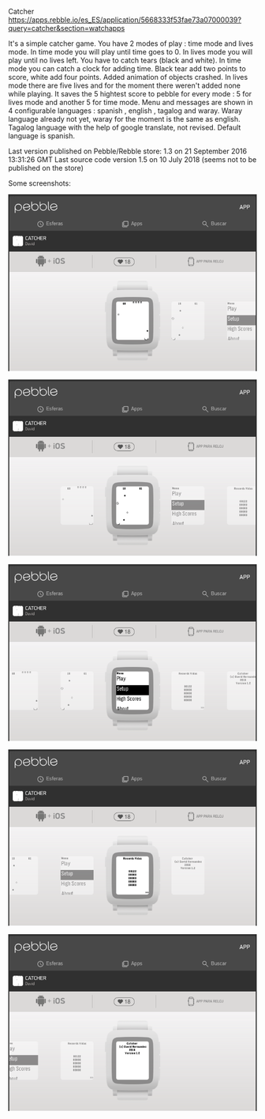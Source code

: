 Catcher
https://apps.rebble.io/es_ES/application/5668333f53fae73a07000039?query=catcher&section=watchapps

 It's a simple catcher game.
 You have 2 modes of play : time mode and lives mode.
 In time mode you will play until time goes to 0.
 In lives mode you will play until no lives left.
 You have to catch tears (black and white).
 In time mode you can catch a clock for adding time.
 Black tear add two points to score, white add four points.
 Added animation of objects crashed.
 In lives mode there are five lives and for the moment there weren't added none while playing.
 It saves the 5 hightest score to pebble for every mode : 5 for lives mode and another 5 for time mode. 
 Menu and messages are shown in 4 configurable languages : spanish , english , tagalog and waray.
 Waray language already not yet, waray for the moment is the same as english.
 Tagalog language with the help of google translate, not revised.
 Default language is spanish.

Last version published on Pebble/Rebble store: 1.3 on 21 September 2016 13:31:26 GMT
Last source code version 1.5 on 10 July 2018 (seems not to be published on the store)

Some screenshots:

![catcher1](catcher1.png)

![catcher2](catcher2.png)

![catcher3](catcher3.png)

![catcher4](catcher4.png)

![catcher5](catcher5.png)

